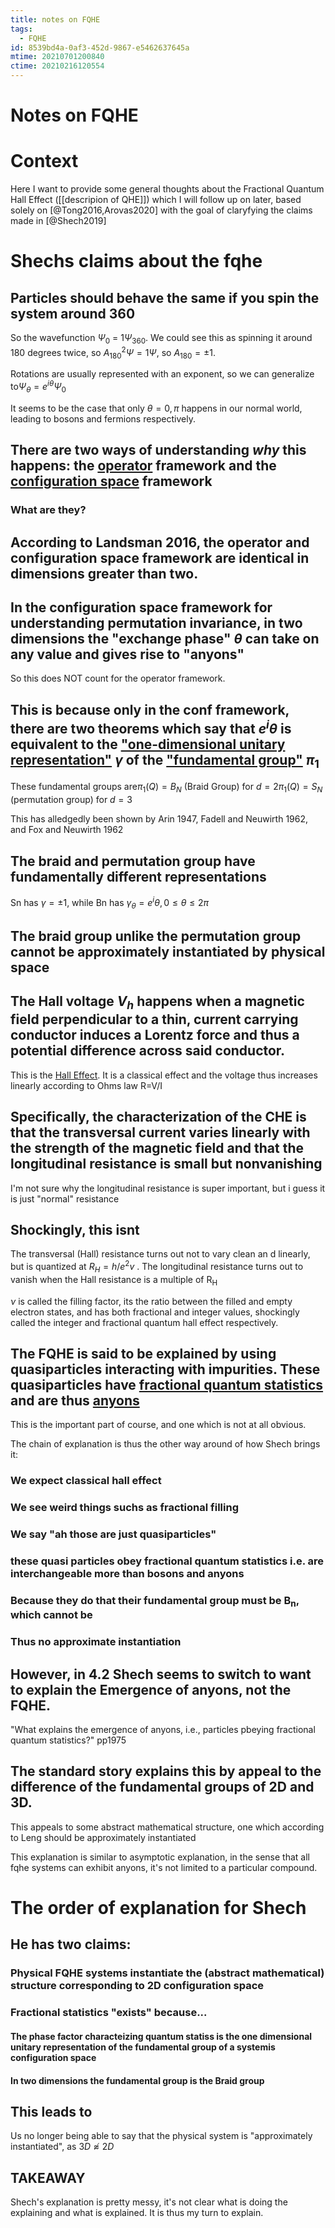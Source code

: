 ```yaml
---
title: notes on FQHE
tags:
  - FQHE
id: 8539bd4a-0af3-452d-9867-e5462637645a
mtime: 20210701200840
ctime: 20210216120554
---
```


# Notes on FQHE

# Context

Here I want to provide some general thoughts about the Fractional Quantum Hall Effect ([[descripion of QHE]]) which I will follow up on later, based solely on [@Tong2016\,Arovas2020] with the goal of claryfying the claims made in [@Shech2019]

# Shechs claims about the fqhe

## Particles should behave the same if you spin the system around 360

So the wavefunction $\Psi_0$ = $1\Psi_{360}$. We could see this as spinning it around 180 degrees twice, so $A_{180}^2\Psi = 1\Psi$, so $A_{180}=\pm 1$.

Rotations are usually represented with an exponent, so we can generalize to$\Psi_\theta = e^{i\theta}\Psi_0$

It seems to be the case that only $\theta=0,\pi$ happens in our normal world, leading to bosons and fermions respectively.

## There are two ways of understanding _why_ this happens: the <u>operator</u> framework and the <u>configuration space</u> framework

### What are they?

## According to Landsman 2016, the operator and configuration space framework are identical in dimensions greater than two.

## In the configuration space framework for understanding  permutation invariance, in two dimensions the "exchange phase" $\theta$ can take on any value and gives rise to "anyons"

So this does NOT count for the operator framework.

## This is because only in the conf framework, there are two theorems which say that $e^i\theta$ is equivalent to the <u>"one-dimensional unitary representation"</u> $\gamma$ of the <u>"fundamental group"</u>  $\pi_1$

These fundamental groups are$\pi_1(Q)=B_N \text{ (Braid Group) for } d=2$$\pi_1(Q)=S_N \text{ (permutation group) for } d=3$

This has alledgedly been shown by Arin 1947, Fadell and Neuwirth 1962, and Fox and Neuwirth 1962

## The braid and permutation group have fundamentally different representations

Sn has $\gamma=\pm 1$, while Bn has $\gamma_\theta = e^i\theta, 0\leq\theta\leq 2\pi$

## The braid group unlike the permutation group cannot be approximately instantiated by physical space

## The Hall voltage $V_h$ happens when a magnetic field perpendicular to a thin, current carrying conductor induces a Lorentz force and thus a potential difference across said conductor.

This is the <u>Hall Effect</u>. It is a classical effect and the voltage thus increases linearly according to Ohms law R=V/I

## Specifically, the characterization of the CHE is that the transversal current varies linearly with the strength of the magnetic field and that the longitudinal resistance is small but nonvanishing

I'm not sure why the longitudinal resistance is super important, but i guess it is just "normal" resistance

## Shockingly, this isnt

The transversal (Hall) resistance turns out not to vary clean an d linearly, but is quantized at $R_H = h/e^2v$ .
The longitudinal resistance turns out to vanish when the Hall resistance is a multiple of R<sub>H</sub>

$\nu$ is called the filling factor, its the ratio between the filled and empty electron states, and has both fractional and integer values, shockingly called the integer and fractional quantum hall effect respectively.

## The FQHE is said to be explained by using quasiparticles interacting with impurities. These quasiparticles have <u>fractional quantum statistics</u> and are thus <u>anyons</u>

This is the important part of course, and one which is not at all obvious.

The chain of explanation is thus the other way around of how Shech brings it:

### We expect classical hall effect

### We see weird things suchs as fractional filling

### We say "ah those are just quasiparticles"

### these quasi particles obey fractional quantum statistics i.e. are interchangeable more than bosons and anyons

### Because they do that their fundamental group must be B<sub>n</sub>, which cannot be

### Thus no approximate instantiation

## However, in 4.2 Shech seems to switch to want to explain the Emergence of anyons, not the FQHE.

"What explains the emergence of anyons, i.e., particles pbeying fractional quantum statistics?" pp1975

## The standard story explains this by appeal to the difference of the fundamental groups of 2D and 3D.

This appeals to some abstract mathematical structure, one which according to Leng should be approximately instantiated

This explanation is similar to asymptotic explanation, in the sense that all fqhe systems can exhibit anyons, it's not limited to a particular compound.

# The order of explanation for Shech

## He has two claims:

### Physical FQHE systems instantiate the (abstract mathematical) structure corresponding to 2D configuration space

### Fractional statistics "exists" because...

#### The phase factor characteizing quantum statiss is the one dimensional unitary representation of the fundamental group of a systemis configuration space

#### In two dimensions the fundamental group is the Braid group

## This leads to

Us no longer being able to say that the physical system is "approximately instantiated", as $3D \napprox 2D$

## TAKEAWAY

Shech's explanation is pretty messy, it's not clear what is doing the explaining and what is explained. It is thus my turn to explain.
